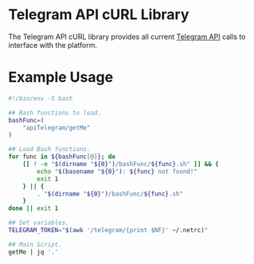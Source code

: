 # Telegram API cURL Library

The Telegram API cURL library provides all current [Telegram API](https://core.telegram.org/bots/api) calls to interface with the platform.

# Example Usage

```bash
#!/bin/env -S bash

## Bash functions to load.
bashFunc=(
    "apiTelegram/getMe"
)

## Load Bash functions.
for func in ${bashFunc[@]}; do
    [[ ! -e "$(dirname "${0}")/bashFunc/${func}.sh" ]] && {
        echo "$(basename "${0}"): ${func} not found!"
        exit 1
    } || {
        . "$(dirname "${0}")/bashFunc/${func}.sh"
    }
done || exit 1

## Set variables.
TELEGRAM_TOKEN="$(awk '/telegram/{print $NF}' ~/.netrc)"

## Main Script.
getMe | jq '.'
```
